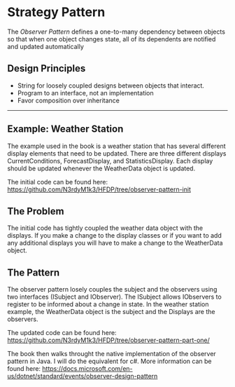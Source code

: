 # Strategy Pattern
The _*Observer Pattern*_ defines a one-to-many dependency between objects so that when one object changes state, all of its dependents are notified and updated automatically

## Design Principles 
- String for loosely coupled designs between objects that interact. 
- Program to an interface, not an implementation
- Favor composition over inheritance 

---

## Example: Weather Station 
The example used in the book is a weather station that has several different display elements that need to be updated. There are three different displays CurrentConditions, ForecastDisplay, and StatisticsDisplay. Each display should be updated whenever the WeatherData object is updated. 

The initial code can be found here: https://github.com/N3rdyM1k3/HFDP/tree/observer-pattern-init

## The Problem
The initial code has tightly coupled the weather data object with the displays. If you make a change to the display classes or if you want to add any additional displays you will have to make a change to the WeatherData object. 

## The Pattern
The observer pattern losely couples the subject and the observers using two interfaces (ISubject and IObserver). The ISubject allows IObservers to register to be informed about a change in state. In the weather station example, the WeatherData object is the subject and the Displays are the observers. 

The updated code can be found here: https://github.com/N3rdyM1k3/HFDP/tree/observer-pattern-part-one/

The book then walks throught the native implementation of the observer pattern in Java. I will do the equivalent for c#. More information can be found here: 
https://docs.microsoft.com/en-us/dotnet/standard/events/observer-design-pattern